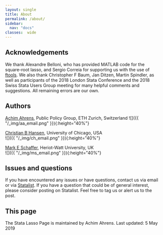 ```yaml
---
layout: single
title: About
permalink: /about/
sidebar:
  nav: "docs"
classes:  wide
---
```


## Acknowledgements

We thank Alexandre Belloni, who has provided MATLAB code for the square-root lasso, and Sergio Correia for 
supporting us with the use of [ftools](https://github.com/sergiocorreia/ftools). We also thank Christopher 
F Baum, Jan Ditzen, Martin Spindler,  as well as participants of the 2018 London Stata Conference and 
the 2018 Swiss Stata Users Group meeting for
 many helpful comments and suggestions. All remaining errors are our own.

## Authors

[Achim Ahrens](https://pp.ethz.ch/people/achim-ahrens.html), Public Policy Group, ETH Zurich, Switzerland
![]({{ "/_img/aa_email.png" }}){:height="40%"}
     
[Christian B Hansen](https://voices.uchicago.edu/christianhansen/), University of Chicago, USA  
![]({{ "/_img/ch_email.png" }}){:height="40%"}

[Mark E Schaffer](https://ideas.repec.org/e/psc51.html), Heriot-Watt University, UK  
![]({{ "/_img/ms_email.png" }}){:height="40%"}

## Issues and questions

If you have encountered any issues or have questions, contact us via email 
or via [Statalist](https://www.statalist.org/).
If you have a question that could be of general interest, please consider posting on 
Statalist. Feel free to tag us or alert us to the post.
  
## This page  
  
The Stata Lasso Page is maintained by Achim Ahrens. Last updated: 5 May 2019

